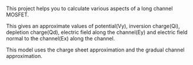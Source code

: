This project helps you to calculate various aspects of a long channel MOSFET.

This gives an approximate values of potential(Vy), inversion charge(Qi), depletion charge(Qd), electric field along the channel(Ey) and electric field normal to the channel(Ex) along the channel.

This model uses the charge sheet approximation and the gradual channel approximation.
